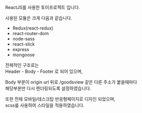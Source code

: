 ReactJS를 사용한 토이프로젝트 입니다.

사용된 모듈은 크게 다음과 같습니다.

* Redux(react-redux)
* react-router-dom
* node-sass
* react-slick
* express
* mongoose

전체적인 구조로는  
Header - Body - Footer 로 되어 있으며,  

Body 부분이 origin url 뒤로 /goodsview 같은 다른 주소가 붙을때마다  
해당부분만 다시 렌더링되도록 설정하였습니다.

또한 전체 모바일/데스크탑 반응형페이지로 디자인 되었으며,  
scss를 사용하여 스타일을 적용하였습니다.

